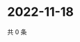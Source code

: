 # 2022-11-18

共 0 条

<!-- BEGIN WEIBO -->
<!-- 最后更新时间 Fri Nov 18 2022 02:19:08 GMT+0800 (China Standard Time) -->

<!-- END WEIBO -->
